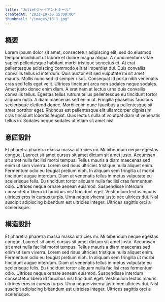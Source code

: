 ```yaml
---
title: "Julietジャイアントホール"
createdAt: "2023-10-30 15:00:00"
thumbnail: "/images/10-1.jpg"
---
```


## 概要
Lorem ipsum dolor sit amet, consectetur adipiscing elit, sed do eiusmod tempor incididunt ut labore et dolore magna aliqua. A condimentum vitae sapien pellentesque habitant morbi tristique senectus et. At erat pellentesque adipiscing commodo elit at imperdiet dui. Duis convallis convallis tellus id interdum. Quis auctor elit sed vulputate mi sit amet mauris. Mollis nunc sed id semper risus. Consequat id porta nibh venenatis cras sed felis eget velit. Ultrices tincidunt arcu non sodales neque sodales. Amet justo donec enim diam. A erat nam at lectus urna duis convallis convallis tellus. Egestas tellus rutrum tellus pellentesque eu tincidunt tortor aliquam nulla. A diam maecenas sed enim ut. Fringilla phasellus faucibus scelerisque eleifend donec. Morbi enim nunc faucibus a pellentesque sit amet porttitor eget. Rhoncus est pellentesque elit ullamcorper dignissim cras tincidunt lobortis feugiat. Quis lectus nulla at volutpat diam ut venenatis tellus in. Sodales neque sodales ut etiam sit amet nisl.

## 意匠設計
Et pharetra pharetra massa massa ultricies mi. Mi bibendum neque egestas congue. Laoreet sit amet cursus sit amet dictum sit amet justo. Accumsan sit amet nulla facilisi morbi tempus. Tellus mauris a diam maecenas sed enim ut sem viverra. Lorem sed risus ultricies tristique nulla aliquet enim. Fermentum odio eu feugiat pretium nibh. In aliquam sem fringilla ut morbi tincidunt augue interdum. Diam ut venenatis tellus in metus vulputate eu scelerisque felis. Eu tincidunt tortor aliquam nulla facilisi cras fermentum odio. Ultrices neque ornare aenean euismod. Suspendisse interdum consectetur libero id faucibus nisl tincidunt eget. Vestibulum lectus mauris ultrices eros in cursus turpis. Urna neque viverra justo nec ultrices dui. Nisl suscipit adipiscing bibendum est ultricies integer. Ultrices sagittis orci a scelerisque.

## 構造設計
Et pharetra pharetra massa massa ultricies mi. Mi bibendum neque egestas congue. Laoreet sit amet cursus sit amet dictum sit amet justo. Accumsan sit amet nulla facilisi morbi tempus. Tellus mauris a diam maecenas sed enim ut sem viverra. Lorem sed risus ultricies tristique nulla aliquet enim. Fermentum odio eu feugiat pretium nibh. In aliquam sem fringilla ut morbi tincidunt augue interdum. Diam ut venenatis tellus in metus vulputate eu scelerisque felis. Eu tincidunt tortor aliquam nulla facilisi cras fermentum odio. Ultrices neque ornare aenean euismod. Suspendisse interdum consectetur libero id faucibus nisl tincidunt eget. Vestibulum lectus mauris ultrices eros in cursus turpis. Urna neque viverra justo nec ultrices dui. Nisl suscipit adipiscing bibendum est ultricies integer. Ultrices sagittis orci a scelerisque.